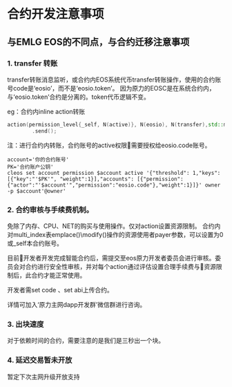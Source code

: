 # 合约开发注意事项

## 与EMLG EOS的不同点，与合约迁移注意事项

### 1. transfer 转账

transfer转账消息监听，或合约内EOS系统代币transfer转账操作，使用的合约账号code是‘eosio’，而不是‘eosio.token’。
因为原力的EOSC是在系统合约内，与‘eosio.token’合约是分离的。token代币逻辑不变。

eg：合约内inline action转账

```c++
action(permission_level{_self, N(active)}, N(eosio), N(transfer),std::make_tuple(_self, to, quantity, std::string("")))
        .send();
```

注：进行合约内转账，合约账号的active权限需要授权给eosio.code账号。

```shell
account='你的合约账号'
PK='合约账户公钥'
cleos set account permission $account active '{"threshold": 1,"keys": [{"key":"'$PK'", "weight":1}],"accounts": [{"permission":{"actor":"'$account'","permission":"eosio.code"},"weight":1}]}' owner -p $account'@owner'
```

### 2. 合约审核与手续费机制。

免除了内存、CPU、NET的购买与使用操作。仅对action设置资源限制。
合约内对multi_index表emplace()\modify()操作的资源使用者payer参数，可以设置为0或_self本合约账号。

目前开发者开发完成智能合约后，需提交至eos原力开发者委员会进行审核。委员会对合约进行安全性审核，并对每个action通过评估设置合理手续费与资源限制后，此合约才能正常使用。

开发者需set code 、set abi上传合约。

详情可加入‘原力主网dapp开发群’微信群进行咨询。

### 3. 出块速度

对于依赖时间的合约，需要注意的是我们是三秒出一个块。

### 4. 延迟交易暂未开放

暂定下次主网升级开放支持
